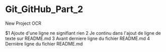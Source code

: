 # Git_GitHub_Part_2
New Project OCR

$1 Ajoute d'une ligne ne signifiant rien
2 Je continu dans l'ajout de ligne de texte sur README.md
3 Avant derniere ligne du fichier README.md
4 Dernière ligne du fichier README.md
